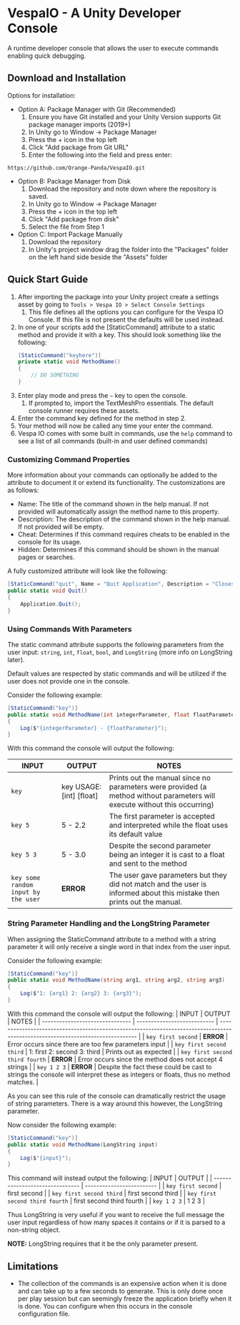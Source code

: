 # VespaIO - A Unity Developer Console
A runtime developer console that allows the user to execute commands enabling quick debugging.

## Download and Installation
Options for installation:
- Option A: Package Manager with Git (Recommended)
	1. Ensure you have Git installed and your Unity Version supports Git package manager imports (2019+)
	2. In Unity go to Window -> Package Manager
	3. Press the + icon in the top left
	4. Click "Add package from Git URL"
	5. Enter the following into the field and press enter: 
```
https://github.com/Orange-Panda/VespaIO.git
```
- Option B: Package Manager from Disk
	1. Download the repository and note down where the repository is saved.
	2. In Unity go to Window -> Package Manager
	3. Press the + icon in the top left
	4. Click "Add package from disk"
	5. Select the file from Step 1
- Option C: Import Package Manually
	1. Download the repository
	2. In Unity's project window drag the folder into the "Packages" folder on the left hand side beside the "Assets" folder

## Quick Start Guide
1. After importing the package into your Unity project create a settings asset by going to `Tools > Vespa IO > Select Console Settings`
	1. This file defines all the options you can configure for the Vespa IO Console. If this file is not present the defaults will be used instead.
2. In one of your scripts add the [StaticCommand] attribute to a static method and provide it with a key. This should look something like the following:
	```c#
	[StaticCommand("keyhere")]
	private static void MethodName()
	{
		// DO SOMETHING
	}
	```
3. Enter play mode and press the `~` key to open the console.
	1. If prompted to, import the TextMeshPro essentials. The default console runner requires these assets.
4. Enter the command key defined for the method in step 2.
5. Your method will now be called any time your enter the command.
6. Vespa IO comes with some built in commands, use the `help` command to see a list of all commands (built-in and user defined commands)

### Customizing Command Properties
More information about your commands can optionally be added to the attribute to document it or extend its functionality. The customizations are as follows:
- Name: The title of the command shown in the help manual. If not provided will automatically assign the method name to this property.
- Description: The description of the command shown in the help manual. If not provided will be empty.
- Cheat: Determines if this command requires cheats to be enabled in the console for its usage.
- Hidden: Determines if this command should be shown in the manual pages or searches.

A fully customized attribute will look like the following:
```c#
[StaticCommand("quit", Name = "Quit Application", Description = "Closes the application", Cheat = false, Hidden = false)]
public static void Quit()
{
	Application.Quit();
}
```

### Using Commands With Parameters
The static command attribute supports the following parameters from the user input: `string`, `int`, `float`, `bool`, and `LongString` (more info on LongString later).

Default values are respected by static commands and will be utilized if the user does not provide one in the console.

Consider the following example:
```c#
[StaticCommand("key")]
public static void MethodName(int integerParameter, float floatParameter = 2.2f)
{
	Log($"{integerParameter} - {floatParameter}");
}
```

With this command the console will output the following:

| INPUT                               | OUTPUT                   | NOTES                                                                                                                     |
| ----------------------------------- | ------------------------ | ------------------------------------------------------------------------------------------------------------------------- |
| `key`                               | key USAGE: [int] [float] | Prints out the manual since no parameters were provided (a method without parameters will execute without this occurring) |
| `key 5`                             | 5 - 2.2                  | The first parameter is accepted and interpreted while the float uses its default value                                    |
| `key 5 3`                           | 5 - 3.0                  | Despite the second parameter being an integer it is cast to a float and sent to the method                                |
| `key some random input by the user` | **ERROR**                | The user gave parameters but they did not match and the user is informed about this mistake then prints out the manual.   |

### String Parameter Handling and the LongString Parameter
When assigning the StaticCommand attribute to a method with a string parameter it will only receive a single word in that index from the user input. 

Consider the following example:
```c#
[StaticCommand("key")]
public static void MethodName(string arg1, string arg2, string arg3)
{
	Log($"1: {arg1} 2: {arg2} 3: {arg3}");
}
```

With this command the console will output the following:
| INPUT                           | OUTPUT                      | NOTES                                                                                                                           |
| ------------------------------- | --------------------------- | ------------------------------------------------------------------------------------------------------------------------------- |
| `key first second`              | **ERROR**                   | Error occurs since there are too few parameters input                                                                           |
| `key first second third`        | 1: first 2: second 3: third | Prints out as expected                                                                                                          |
| `key first second third fourth` | **ERROR**                   | Error occurs since the method does not accept 4 strings                                                                         |
| `key 1 2 3`                     | **ERROR**                   | Despite the fact these could be cast to strings the console will interpret these as integers or floats, thus no method matches. |

As you can see this rule of the console can dramatically restrict the usage of string parameters. There is a way around this however, the LongString parameter. 

Now consider the following example:
```c#
[StaticCommand("key")]
public static void MethodName(LongString input)
{
	Log($"{input}");
}
```

This command will instead output the following:
| INPUT                           | OUTPUT                    |
| ------------------------------- | ------------------------- |
| `key first second`              | first second              |
| `key first second third`        | first second third        |
| `key first second third fourth` | first second third fourth |
| `key 1 2 3`                     | 1 2 3                     |

Thus LongString is very useful if you want to receive the full message the user input regardless of how many spaces it contains or if it is parsed to a non-string object. 

**NOTE:** LongString requires that it be the only parameter present.

## Limitations
- The collection of the commands is an expensive action when it is done and can take up to a few seconds to generate. This is only done once per play session but can seemingly freeze the application briefly when it is done. You can configure when this occurs in the console configuration file.